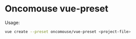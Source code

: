 # Oncomouse vue-preset

Usage:

~~~bash
vue create --preset oncomouse/vue-preset <project-file>
~~~
